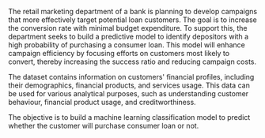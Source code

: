 
The retail marketing department of a bank is planning to develop campaigns that more effectively target potential loan customers. The goal is to increase the conversion rate with minimal budget expenditure. To support this, the department seeks to build a predictive model to identify depositors with a high probability of purchasing a consumer loan. This model will enhance campaign efficiency by focusing efforts on customers most likely to convert, thereby increasing the success ratio and reducing campaign costs.

The dataset contains information on customers' financial profiles, including their demographics, financial products, and services usage. This data can be used for various analytical purposes, such as understanding customer behaviour, financial product usage, and creditworthiness.

The objective is to build a machine learning classification model to predict whether the customer will purchase consumer loan or not.
